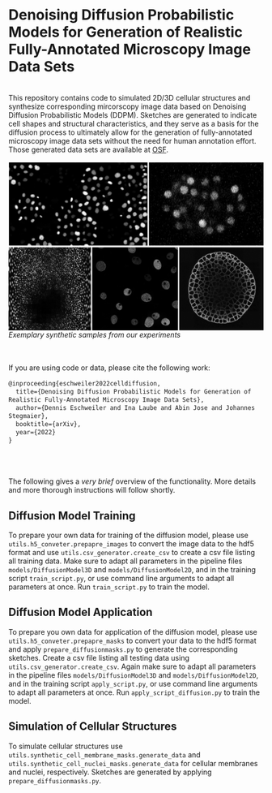 # Denoising Diffusion Probabilistic Models for Generation of Realistic Fully-Annotated Microscopy Image Data Sets
<br>
This repository contains code to simulated 2D/3D cellular structures and synthesize corresponding mircorscopy image data based on Denoising Diffusion Probabilistic Models (DDPM).
Sketches are generated to indicate cell shapes and structural characteristics, and they serve as a basis for the diffusion process to ultimately allow for the generation of fully-annotated microscopy image data sets without the need for human annotation effort.
Those generated data sets are available at <a href=https://osf.io/dnp65/">OSF</a>.<br><br>
<img src="figures/example_data.png" alt="Examplary sketches and corresponding synthetic data." align="middle" /><em>Exemplary synthetic samples from our experiments</em><br><br><br>


If you are using code or data, please cite the following work:
```
@inproceeding{eschweiler2022celldiffusion,
  title={Denoising Diffusion Probabilistic Models for Generation of Realistic Fully-Annotated Microscopy Image Data Sets},
  author={Dennis Eschweiler and Ina Laube and Abin Jose and Johannes Stegmaier},
  booktitle={arXiv},
  year={2022}
}
```
<br><br><br>
The following gives a <em>very brief</em> overview of the functionality. 
More details and more thorough instructions will follow shortly.

## Diffusion Model Training
To prepare your own data for training of the diffusion model, please use `utils.h5_conveter.prepapre_images` to convert the image data to the hdf5 format and use `utils.csv_generator.create_csv` to create a csv file listing all training data.
Make sure to adapt all parameters in the pipeline files `models/DiffusionModel3D` and `models/DiffusionModel2D`, and in the training script `train_script.py`, or use command line arguments to adapt all parameters at once.
Run `train_script.py` to train the model.


## Diffusion Model Application
To prepare you own data for application of the diffusion model, please use `utils.h5_conveter.prepapre_masks` to convert your data to the hdf5 format and apply `prepare_diffusionmasks.py` to generate the corresponding sketches.
Create a csv file listing all testing data using `utils.csv_generator.create_csv`.
Again make sure to adapt all parameters in the pipeline files `models/DiffusionModel3D` and `models/DiffusionModel2D`, and in the training script `apply_script.py`, or use command line arguments to adapt all parameters at once.
Run `apply_script_diffusion.py` to train the model.


## Simulation of Cellular Structures
To simulate cellular structures use `utils.synthetic_cell_membrane_masks.generate_data` and `utils.synthetic_cell_nuclei_masks.generate_data` for cellular membranes and nuclei, respectively.
Sketches are generated by applying `prepare_diffusionmasks.py`.
